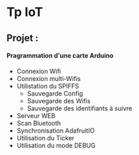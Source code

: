 # Tp IoT

## Projet :
#### Pragrammation d'une carte Arduino
- Connexion Wifi
- Connexion multi-Wifis
- Utilistation du SPIFFS
    - Sauvegarde Config
    - Sauvegarde des Wifis
    - Sauvegarde des identifiants à suivre
- Serveur WEB
- Scan Bluetooth
- Synchronisation AdafruitIO
- Utilisation du Ticker
- Utilisation du mode DEBUG